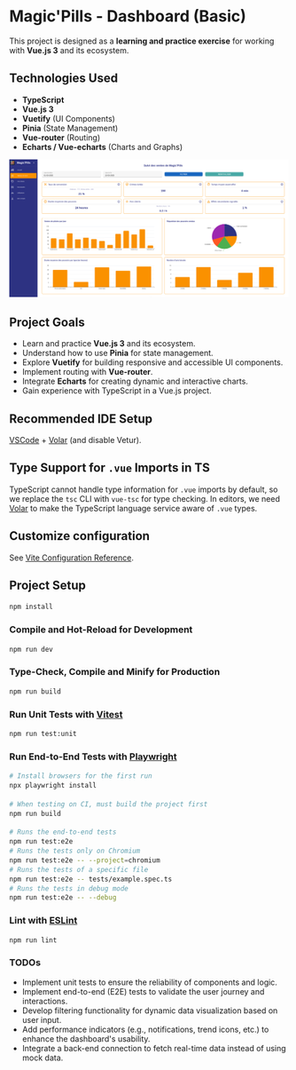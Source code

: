 # Magic'Pills - Dashboard (Basic)

This project is designed as a **learning and practice exercise** for working with **Vue.js 3** and its ecosystem.

## Technologies Used

- **TypeScript**
- **Vue.js 3**
- **Vuetify** (UI Components)
- **Pinia** (State Management)
- **Vue-router** (Routing)
- **Echarts / Vue-echarts** (Charts and Graphs)

![Project Image](./readme-images/screenshot.png)

## Project Goals

- Learn and practice **Vue.js 3** and its ecosystem.
- Understand how to use **Pinia** for state management.
- Explore **Vuetify** for building responsive and accessible UI components.
- Implement routing with **Vue-router**.
- Integrate **Echarts** for creating dynamic and interactive charts.
- Gain experience with TypeScript in a Vue.js project.

## Recommended IDE Setup

[VSCode](https://code.visualstudio.com/) + [Volar](https://marketplace.visualstudio.com/items?itemName=Vue.volar) (and disable Vetur).

## Type Support for `.vue` Imports in TS

TypeScript cannot handle type information for `.vue` imports by default, so we replace the `tsc` CLI with `vue-tsc` for type checking. In editors, we need [Volar](https://marketplace.visualstudio.com/items?itemName=Vue.volar) to make the TypeScript language service aware of `.vue` types.

## Customize configuration

See [Vite Configuration Reference](https://vite.dev/config/).

## Project Setup

```sh
npm install
```

### Compile and Hot-Reload for Development

```sh
npm run dev
```

### Type-Check, Compile and Minify for Production

```sh
npm run build
```

### Run Unit Tests with [Vitest](https://vitest.dev/)

```sh
npm run test:unit
```

### Run End-to-End Tests with [Playwright](https://playwright.dev)

```sh
# Install browsers for the first run
npx playwright install

# When testing on CI, must build the project first
npm run build

# Runs the end-to-end tests
npm run test:e2e
# Runs the tests only on Chromium
npm run test:e2e -- --project=chromium
# Runs the tests of a specific file
npm run test:e2e -- tests/example.spec.ts
# Runs the tests in debug mode
npm run test:e2e -- --debug
```

### Lint with [ESLint](https://eslint.org/)

```sh
npm run lint
```

### TODOs

- Implement unit tests to ensure the reliability of components and logic.
- Implement end-to-end (E2E) tests to validate the user journey and interactions.
- Develop filtering functionality for dynamic data visualization based on user input.
- Add performance indicators (e.g., notifications, trend icons, etc.) to enhance the dashboard's usability.
- Integrate a back-end connection to fetch real-time data instead of using mock data.
